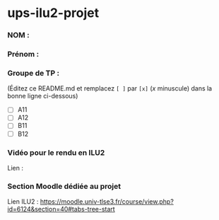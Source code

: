 # ups-ilu2-projet

### NOM :
### Prénom :
### Groupe de TP :
(Éditez ce README.md et remplacez `[ ]` par `[x]` (*x* minuscule) dans la bonne ligne ci-dessous)
- [ ] A11
- [ ] A12
- [ ] B11
- [ ] B12

### Vidéo pour le rendu en ILU2

Lien :

### Section Moodle dédiée au projet

Lien ILU2 : https://moodle.univ-tlse3.fr/course/view.php?id=6124&section=40#tabs-tree-start
